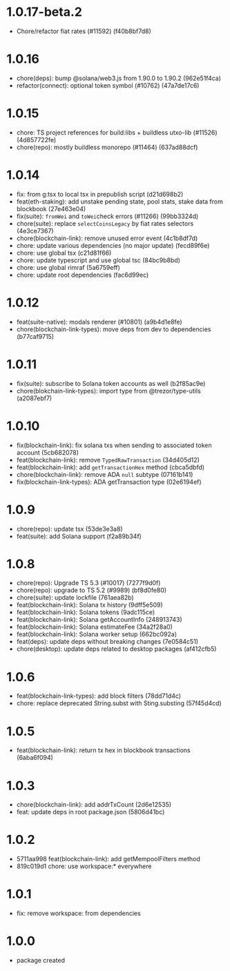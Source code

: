 # 1.0.17-beta.2

-   Chore/refactor fiat rates (#11592) (f40b8bf7d8)

# 1.0.16

-   chore(deps): bump @solana/web3.js from 1.90.0 to 1.90.2 (962e51f4ca)
-   refactor(connect): optional token symbol (#10762) (47a7de17c6)

# 1.0.15

-   chore: TS project references for build:libs + buildless utxo-lib (#11526) (4d857722fe)
-   chore(repo): mostly buildless monorepo (#11464) (637ad88dcf)

# 1.0.14

-   fix: from g:tsx to local tsx in prepublish script (d21d698b2)
-   feat(eth-staking): add unstake pending state, pool stats, stake data from blockbook (27e463e04)
-   fix(suite): `fromWei` and `toWei`check errors (#11266) (99bb3324d)
-   chore(suite): replace `selectCoinsLegacy` by fiat rates selectors (4e3ce7367)
-   chore(blockchain-link): remove unused error event (4c1b8df7d)
-   chore: update various dependencies (no major update) (fecd89f6e)
-   chore: use global tsx (c21d81f66)
-   chore: update typescript and use global tsc (84bc9b8bd)
-   chore: use global rimraf (5a6759eff)
-   chore: update root dependencies (fac6d99ec)

# 1.0.12

-   feat(suite-native): modals renderer (#10801) (a9b4d1e8fe)
-   chore(blockchain-link-types): move deps from dev to dependencies (b77caf9715)

# 1.0.11

-   fix(suite): subscribe to Solana token accounts as well (b2f85ac9e)
-   chore(blokchain-link-types): import type from @trezor/type-utils (a2087ebf7)

# 1.0.10

-   fix(blockchain-link): fix solana txs when sending to associated token account (5cb682078)
-   feat(blockchain-link): remove `TypedRawTransaction` (34d405d12)
-   feat(blockchain-link): add `getTransactionHex` method (cbca5dbfd)
-   chore(blockchain-link): remove ADA `null` subtype (07161b141)
-   fix(blockchain-link-types): ADA getTransaction type (02e6194ef)

# 1.0.9

-   chore(repo): update tsx (53de3e3a8)
-   feat(suite): add Solana support (f2a89b34f)

# 1.0.8

-   chore(repo): Upgrade TS 5.3 (#10017) (7277f9d0f)
-   chore(repo): upgrade to TS 5.2 (#9989) (bf8d0fe80)
-   chore(suite): update lockfile (761aea82b)
-   feat(blockchain-link): Solana tx history (9dff5e509)
-   feat(blockchain-link): Solana tokens (9adc115ce)
-   feat(blockchain-link): Solana getAccountInfo (248913743)
-   feat(blockchain-link): Solana estimateFee (34a2f28a0)
-   feat(blockchain-link): Solana worker setup (662bc092a)
-   feat(deps): update deps without breaking changes (7e0584c51)
-   chore(desktop): update deps related to desktop packages (af412cfb5)

# 1.0.6

-   feat(blockchain-link-types): add block filters (78dd71d4c)
-   chore: replace deprecated String.subst with Sting.substing (57f45d4cd)

# 1.0.5

-   feat(blockchain-link): return tx hex in blockbook transactions (6aba6f094)

# 1.0.3

-   chore(blockchain-link): add addrTxCount (2d6e12535)
-   feat: update deps in root package.json (5806d41bc)

# 1.0.2

-   5711aa998 feat(blockchain-link): add getMempoolFilters method
-   819c019d1 chore: use workspace:\* everywhere

# 1.0.1

-   fix: remove workspace: from dependencies

# 1.0.0

-   package created
